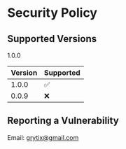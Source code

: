 # Security Policy

## Supported Versions

1.0.0

| Version | Supported          |
| ------- | ------------------ |
| 1.0.0   | :white_check_mark: |
| 0.0.9   | :x:                |

## Reporting a Vulnerability

Email: grytix@gmail.com

